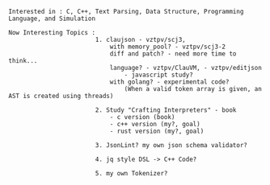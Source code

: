     Interested in : C, C++, Text Parsing, Data Structure, Programming Language, and Simulation
    
    Now Interesting Topics : 
                            1. claujson - vztpv/scj3, 
                                with memory_pool? - vztpv/scj3-2
                                diff and patch? - need more time to think...
                                language? - vztpv/ClauVM, - vztpv/editjson
                                    - javascript study?
                                with golang? - experimental code? 
                                    (When a valid token array is given, an AST is created using threads)            
                                    
                            2. Study "Crafting Interpreters" - book
                                - c version (book)
                                - c++ version (my?, goal)
                                - rust version (my?, goal)

                            3. JsonLint? my own json schema validator?
                            
                            4. jq style DSL -> C++ Code?

                            5. my own Tokenizer?
